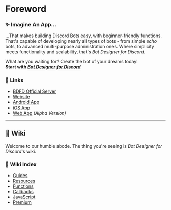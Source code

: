 # Foreword
### ✨ Imagine An App...
...That makes building Discord Bots easy, with beginner-friendly functions. That's capable of developing nearly all types of bots - from simple *echo* bots, to advanced multi-purpose administration ones. Where simplicity meets functionality and scalability, that's *Bot Designer for Discord*.

What are you waiting for? Create the bot of your dreams today!\
**Start with [*Bot Designer for Discord*](https://botdesignerdiscord.com)**

### 📎 Links
- [BDFD Official Server](https://botdesignerdiscord.com/discord)
- [Website](https://botdesignerdiscord.com/)
- [Android App](https://play.google.com/store/apps/details?id=com.jakubtomana.discordbotdesinger)
- [iOS App](https://apps.apple.com/app/bot-designer-for-discord/id1495536477)
- [Web App](https://botdesignerdiscord.com/app/) *(Alpha Version)*
---
## 📓 Wiki
Welcome to our humble abode. The thing you're seeing is *Bot Designer for Discord*'s wiki.

### 📂 Wiki Index
- [Guides](./guides/introduction.md)
- [Resources](./resources/2FA.md)
- [Functions](./bdscript/introduction.md)
- [Callbacks](./callbacks/introduction.md)
- [JavaScript](./javascript/javascript.md)
- [Premium](./premium/introduction.md)
